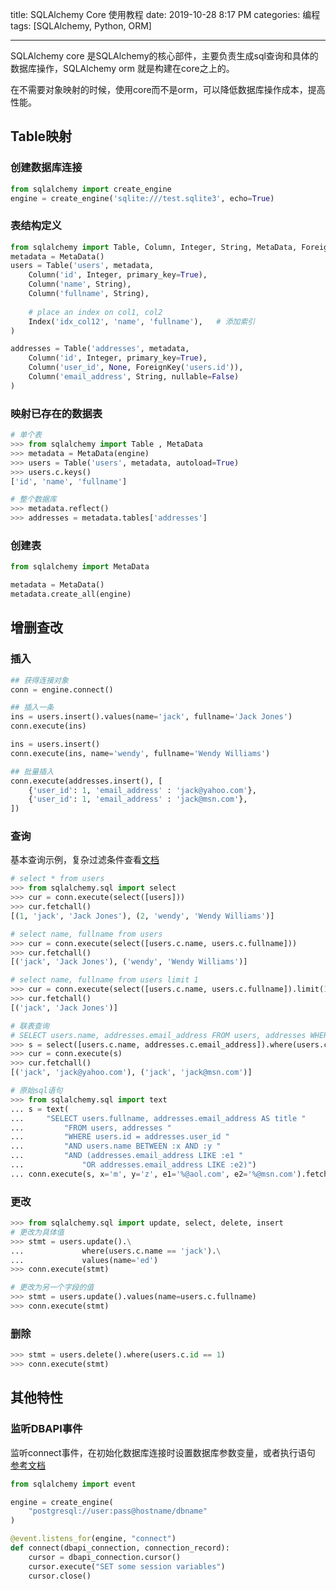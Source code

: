 title: SQLAlchemy Core 使用教程
date: 2019-10-28 8:17 PM
categories: 编程
tags: [SQLAlchemy, Python, ORM]

---

SQLAlchemy core 是SQLAlchemy的核心部件，主要负责生成sql查询和具体的数据库操作，SQLAlchemy orm 就是构建在core之上的。

在不需要对象映射的时候，使用core而不是orm，可以降低数据库操作成本，提高性能。

## Table映射
### 创建数据库连接
```python
from sqlalchemy import create_engine
engine = create_engine('sqlite:///test.sqlite3', echo=True)
```

### 表结构定义
```python
from sqlalchemy import Table, Column, Integer, String, MetaData, ForeignKey, Index
metadata = MetaData()
users = Table('users', metadata,
    Column('id', Integer, primary_key=True),
    Column('name', String),
    Column('fullname', String),
    
    # place an index on col1, col2
    Index('idx_col12', 'name', 'fullname'),   # 添加索引
)

addresses = Table('addresses', metadata,
    Column('id', Integer, primary_key=True),
    Column('user_id', None, ForeignKey('users.id')),
    Column('email_address', String, nullable=False)
)
```
<!--more-->

### 映射已存在的数据表
```python
# 单个表
>>> from sqlalchemy import Table , MetaData
>>> metadata = MetaData(engine)
>>> users = Table('users', metadata, autoload=True)
>>> users.c.keys()
['id', 'name', 'fullname']

# 整个数据库
>>> metadata.reflect()
>>> addresses = metadata.tables['addresses']
```

### 创建表
```python
from sqlalchemy import MetaData

metadata = MetaData()
metadata.create_all(engine)
```

## 增删查改
### 插入
```python 
## 获得连接对象
conn = engine.connect()

## 插入一条
ins = users.insert().values(name='jack', fullname='Jack Jones')
conn.execute(ins)

ins = users.insert()
conn.execute(ins, name='wendy', fullname='Wendy Williams')

## 批量插入
conn.execute(addresses.insert(), [
    {'user_id': 1, 'email_address' : 'jack@yahoo.com'},
    {'user_id': 1, 'email_address' : 'jack@msn.com'},
])
```

### 查询
基本查询示例，复杂过滤条件查看[文档](https://docs.sqlalchemy.org/en/13/core/tutorial.html#operators)

```python
# select * from users
>>> from sqlalchemy.sql import select
>>> cur = conn.execute(select([users]))
>>> cur.fetchall()
[(1, 'jack', 'Jack Jones'), (2, 'wendy', 'Wendy Williams')]

# select name, fullname from users
>>> cur = conn.execute(select([users.c.name, users.c.fullname]))
>>> cur.fetchall()
[('jack', 'Jack Jones'), ('wendy', 'Wendy Williams')]

# select name, fullname from users limit 1
>>> cur = conn.execute(select([users.c.name, users.c.fullname]).limit(1))
>>> cur.fetchall()
[('jack', 'Jack Jones')]

# 联表查询
# SELECT users.name, addresses.email_address FROM users, addresses WHERE users.id = addresses.user_id
>>> s = select([users.c.name, addresses.c.email_address]).where(users.c.id == addresses.c.user_id)
>>> cur = conn.execute(s)
>>> cur.fetchall()
[('jack', 'jack@yahoo.com'), ('jack', 'jack@msn.com')]

# 原始sql语句
>>> from sqlalchemy.sql import text
... s = text(
...     "SELECT users.fullname, addresses.email_address AS title "
...         "FROM users, addresses "
...         "WHERE users.id = addresses.user_id "
...         "AND users.name BETWEEN :x AND :y "
...         "AND (addresses.email_address LIKE :e1 "
...             "OR addresses.email_address LIKE :e2)")
... conn.execute(s, x='m', y='z', e1='%@aol.com', e2='%@msn.com').fetchall()
```

### 更改
```python
>>> from sqlalchemy.sql import update, select, delete, insert
# 更改为具体值
>>> stmt = users.update().\
...             where(users.c.name == 'jack').\
...             values(name='ed')
>>> conn.execute(stmt)

# 更改为另一个字段的值
>>> stmt = users.update().values(name=users.c.fullname)
>>> conn.execute(stmt)
```

### 删除
```python
>>> stmt = users.delete().where(users.c.id == 1)
>>> conn.execute(stmt)
```

## 其他特性
### 监听DBAPI事件
监听connect事件，在初始化数据库连接时设置数据库参数变量，或者执行语句
[参考文档](https://docs.sqlalchemy.org/en/13/core/engines.html#modifying-the-dbapi-connection-after-connect-or-running-commands-after-connect)
```python
from sqlalchemy import event

engine = create_engine(
    "postgresql://user:pass@hostname/dbname"
)

@event.listens_for(engine, "connect")
def connect(dbapi_connection, connection_record):
    cursor = dbapi_connection.cursor()
    cursor.execute("SET some session variables")
    cursor.close()
```